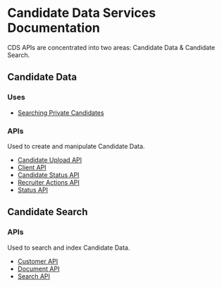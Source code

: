 # Candidate Data Services Documentation

CDS APIs are concentrated into two areas: Candidate Data & Candidate Search.

## Candidate Data
### Uses
* [Searching Private Candidates](/SearchingPrivateCandidates.md)

### APIs
Used to create and manipulate Candidate Data.
* [Candidate Upload API](/UploadAPI.md)
* [Client API](/ClientAPI.md)
* [Candidate Status API](/CandidateStatusAPI.md)
* [Recruiter Actions API](/ActionsAPI.md)
* [Status API](/StatusAPI.md)

## Candidate Search

### APIs
Used to search and index Candidate Data.
* [Customer API](/CustomerAPI.md)
* [Document API](/DocumentAPI.md)
* [Search API](http://careerbuildersearch.com/docs/candidate)
